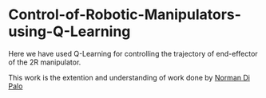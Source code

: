 # Control-of-Robotic-Manipulators-using-Q-Learning

Here we have used Q-Learning for controlling the trajectory of end-effector of the 2R manipulator. 

This work is the extention and understanding of work done by [Norman Di Palo](https://github.com/normandipalo/intelligent-control-techniques-for-robots)
